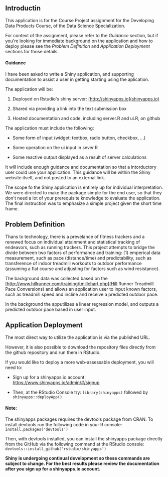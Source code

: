 ## Introductin

This application is for the Course Project assignment for the Developing Data Products Course, of the Data Science Specialization.

For context of the assignment, please refer to the *Guidance* section, but if you're looking for immediate background on the application and how to deploy please see the *Problem Definition* and *Application Deployment* sections for those details.

#### Guidance

I have been asked to write a Shiny application, and supporting documentation to assist a user in getting starting using the aplication.

The application will be:

1. Deployed on Rstudio's shiny server: [http://shinyapps.io](shinyapps.io)

2. Shared via providing a link into the text submission box
    
3. Hosted documentation and code, including server.R and ui.R, on github

The application must include the following:

* Some form of input (widget: textbox, radio button, checkbox, ...)

* Some operation on the ui input in sever.R

* Some reactive output displayed as a result of server calculations

It will include enough guidance and documentation so that a intorductory user could use your application.  This guidance will be within the Shiny website itself, and not posted to an external link.

The scope fo the Shiny application is entirely up for individual interpretation. We were directed to make the package simple for the end user, so that they don't need a lot of your prerequisite knowledge to evaluate the application. The final instruction was to emphasize a simple project given the short time frame.  

## Problem Definition

Thans to technology, there is a prevelance of fitness trackers and a renewed focus on individual attainment and statistical tracking of endeavors, such as running trackers. This project attempts to bridge the divide between two factors of performance and training: (1) emperical data measurement, such as pace (distance/time) and predictability, such as transference of indoor treadmill workouts to outdoor performance (assuming a flat course and adjusting for factors such as wind resistance).

The background data was collected based on the [http://www.hillrunner.com/training/tmillchart.php](Hill Runner Treadmill Pace Conversions) and allows an application user to input known factors, such as treadmill speed and incline and receive a predicted outdoor pace.

In the background the apputilizes a linear regression model, and outputs a predicted outdoor pace based in user input.

## Application Deployment

The most direct way to utilize the application is via the published URL.

However, it is also possible to download the repository files directly from the github repository and run them in RStudio.

If you would like to deploy a more web-assessable deployment, you will need to:

* Sign up for a shinyapps.io account: https://www.shinyapps.io/admin/#/signup

* Then, at the RStudio Console try: `library(shinyapps)` followed by `shinyapps::deployApp()`

#### Note:

The shinyapps packages requires the devtools package from CRAN. To install devtools run the following code in your R console: `install.packages('devtools')`

Then, with devtools installed, you can install the shinyapps package directly from the GitHub via the following command at the RStudio console: `devtools::install_github('rstudio/shinyapps')`

**Shiny is undergoing continual development so these commands are subject to change. For the best results please review the documentation after you sign up for a shinyapps.io account.**


